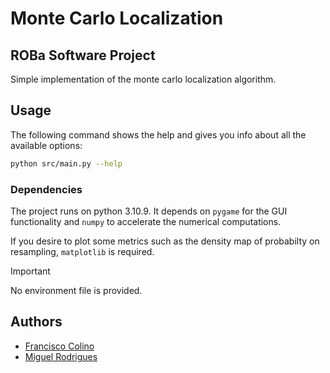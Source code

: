 # Monte Carlo Localization
## ROBa Software Project

Simple implementation of the monte carlo localization algorithm.

## Usage

The following command shows the help and gives you info about all the available
options:

```bash
python src/main.py --help
```

### Dependencies

The project runs on python 3.10.9.
It depends on `pygame` for the GUI functionality and `numpy` to accelerate the
numerical computations.

If you desire to plot some metrics such as the density map of probabilty on
resampling, `matplotlib` is required.

> [!IMPORTANT]
> No environment file is provided.

## Authors

- [Francisco Colino](mailto:xcolin00@stud.fit.vutbr.cz)
- [Miguel Rodrigues](mailto:xboave00@stud.fit.vutbr.cz)

